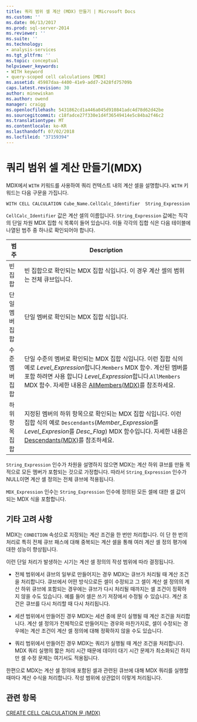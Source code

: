 ```yaml
---
title: 쿼리 범위 셀 계산 (MDX) 만들기 | Microsoft Docs
ms.custom: ''
ms.date: 06/13/2017
ms.prod: sql-server-2014
ms.reviewer: ''
ms.suite: ''
ms.technology:
- analysis-services
ms.tgt_pltfrm: ''
ms.topic: conceptual
helpviewer_keywords:
- WITH keyword
- query-scoped cell calculations [MDX]
ms.assetid: 45987daa-4400-41e9-add7-2428fd75709b
caps.latest.revision: 30
author: minewiskan
ms.author: owend
manager: craigg
ms.openlocfilehash: 5431862cd1a446a045d910841adc4d78d62d42be
ms.sourcegitcommit: c18fadce27f330e1d4f36549414e5c84ba2f46c2
ms.translationtype: MT
ms.contentlocale: ko-KR
ms.lasthandoff: 07/02/2018
ms.locfileid: "37159394"
---
```

# <a name="creating-query-scoped-cell-calculations-mdx"></a>쿼리 범위 셀 계산 만들기(MDX)
  MDX에서 `WITH` 키워드를 사용하여 쿼리 컨텍스트 내의 계산 셀을 설명합니다. `WITH` 키워드는 다음 구문을 가집니다.  
  
```  
WITH CELL CALCULATION Cube_Name.CellCalc_Identifier  String_Expression  
```  
  
 `CellCalc_Identifier` 값은 계산 셀의 이름입니다. `String_Expression` 값에는 직각의 단일 차원 MDX 집합 식 목록이 들어 있습니다. 이들 각각의 집합 식은 다음 테이블에 나열된 범주 중 하나로 확인되어야 합니다.  
  
|범주|Description|  
|--------------|-----------------|  
|빈 집합|빈 집합으로 확인되는 MDX 집합 식입니다. 이 경우 계산 셀의 범위는 전체 큐브입니다.|  
|단일 멤버 집합|단일 멤버로 확인되는 MDX 집합 식입니다.|  
|수준 멤버 집합|단일 수준의 멤버로 확인되는 MDX 집합 식입니다. 이런 집합 식의 예로 *Level_Expression*합니다.`Members` MDX 함수. 계산된 멤버를 포함 하려면 사용 합니다 *Level_Expression*합니다.`AllMembers` MDX 함수. 자세한 내용은 [AllMembers&#40;MDX&#41;](/sql/mdx/allmembers-mdx)를 참조하세요.|  
|하위 항목 집합|지정된 멤버의 하위 항목으로 확인되는 MDX 집합 식입니다. 이런 집합 식의 예로 `Descendants`(*Member_Expression*를 *Level_Expresion*를 *Desc_Flag*) MDX 함수입니다. 자세한 내용은 [Descendants&#40;MDX&#41;](/sql/mdx/descendants-mdx)를 참조하세요.|  
  
 `String_Expression` 인수가 차원을 설명하지 않으면 MDX는 계산 하위 큐브를 만들 목적으로 모든 멤버가 포함되는 것으로 가정합니다. 따라서 `String_Expression` 인수가 NULL이면 계산 셀 정의는 전체 큐브에 적용됩니다.  
  
 `MDX_Expression` 인수는 `String_Expression` 인수에 정의된 모든 셀에 대한 셀 값이 되는 MDX 식을 포함합니다.  
  
## <a name="additional-considerations"></a>기타 고려 사항  
 MDX는 `CONDITION` 속성으로 지정되는 계산 조건을 한 번만 처리합니다. 이 단 한 번의 처리로 특히 전체 큐브 패스에 대해 중복되는 계산 셀을 통해 여러 계산 셀 정의 평가에 대한 성능이 향상됩니다.  
  
 이런 단일 처리가 발생하는 시기는 계산 셀 정의의 작성 범위에 따라 결정됩니다.  
  
-   전체 범위에서 큐브의 일부로 만들어지는 경우 MDX는 큐브가 처리될 때 계산 조건을 처리합니다. 큐브에서 어떤 방식으로든 셀이 수정되고 그 셀이 계산 셀 정의의 계산 하위 큐브에 포함되는 경우에는 큐브가 다시 처리될 때까지는 셀 조건이 정확하지 않을 수도 있습니다. 예를 들어 셀은 쓰기 저장에서 수정될 수 있습니다. 계산 조건은 큐브를 다시 처리할 때 다시 처리됩니다.  
  
-   세션 범위에서 만들어진 경우 MDX는 세션 중에 문이 실행될 때 계산 조건을 처리합니다. 계산 셀 정의가 전체적으로 만들어지는 경우와 마찬가지로, 셀이 수정되는 경우에는 계산 조건이 계산 셀 정의에 대해 정확하지 않을 수도 있습니다.  
  
-   쿼리 범위에서 만들어진 경우 MDX는 쿼리가 실행될 때 계산 조건을 처리합니다. MDX 쿼리 실행의 짧은 처리 시간 때문에 데이터 대기 시간 문제가 최소화되긴 하지만 셀 수정 문제는 여기서도 적용됩니다.  
  
 한편으로 MDX는 계산 셀 정의에 포함된 셀과 관련된 큐브에 대해 MDX 쿼리를 실행할 때마다 계산 수식을 처리합니다. 작성 범위에 상관없이 이렇게 처리됩니다.  
  
## <a name="see-also"></a>관련 항목  
 [CREATE CELL CALCULATION 문 &#40;MDX&#41;](/sql/mdx/mdx-data-definition-create-cell-calculation)  
  
  
